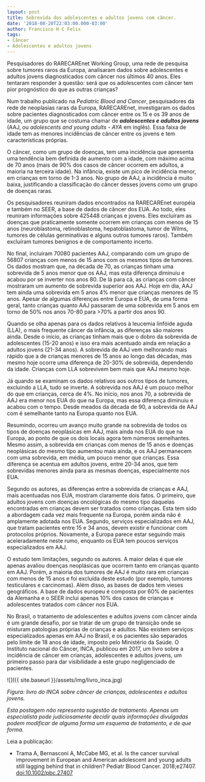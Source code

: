 ```yaml
---
layout: post
title: Sobrevida dos adolescentes e adultos jovens com câncer.
date: '2018-08-20T22:03:00.000-03:00'
author: Francisco H C Felix
tags:
- Câncer
- Adolescentes e adultos jovens
---
```


Pesquisadores do RARECAREnet Working Group, uma rede de pesquisa sobre tumores raros da Europa, analisaram dados sobre adolescentes e adultos jovens diagnosticados com câncer nos últimos 40 anos. Eles tentaram responder à questão: será que os adolescentes com câncer tem pior prognóstico do que as outras crianças?
<!--more-->

Num trabalho publicado na _Pediatric Blood and Cancer_, pesquisadores da rede de neoplasias raras da Europa, RARECAREnet, investigaram os dados sobre pacientes diagnosticados com câncer entre os 15 e os 39 anos de idade, um grupo que se costuma chamar de _**adolescentes e adultos jovens**_ (AAJ, ou _adolescents and young adults - AYA_ em inglês). Essa faixa de idade tem as menores incidências de câncer entre os jovens e tem características próprias.

O câncer, como um grupo de doenças, tem uma incidência que apresenta uma tendência bem definida de aumento com a idade, com máximo acima de 70 anos (mais de 90% dos casos de câncer ocorrem em adultos, a maioria na terceira idade). Na infância, existe um pico de incidência menor, em crianças em torno de 1-3 anos. No grupo de AAJ, a incidência é muito baixa, justificando a classificação do câncer desses jovens como um grupo de doenças raras.

Os pesquisadores reuniram dados encontrados na RARECAREnet européia e também no SEER, a base de dados de câncer dos EUA. Ao todo, eles reuniram informações sobre 425448 crianças e jovens. Eles excluíram as doenças que praticamente somente ocorrem em crianças com menos de 15 anos (neuroblastoma, retinoblastoma, hepatoblastoma, tumor de Wilms, tumores de células germinativas e alguns outros tumores raros). Também excluíram tumores benignos e de comportamento incerto.

No final, incluíram 70080 pacientes AAJ, comparando com um grupo de 56807 crianças com menos de 15 anos com os mesmos tipos de tumores. Os dados mostram que, na década de 70, as crianças tinham uma sobrevida de 5 anos menor que os AAJ, mas esta diferença diminuiu e acabou por se inverter nos anos 80. De lá para cá, as crianças com câncer mostraram um aumento de sobrevida superior aos AAJ. Hoje em dia, AAJ tem ainda uma sobrevida em 5 anos 4% menor que crianças menores de 15 anos. Apesar de algumas diferenças entre Europa e EUA, de uma forma geral, tanto crianças quanto AAJ passaram de uma sobrevida em 5 anos em torno de 50% nos anos 70-80 para >70% a partir dos anos 90. 

Quando se olha apenas para os dados relativos à leucemia linfóide aguda (LLA), o mais frequente câncer da infância, as diferenças são maiores ainda. Desde o início, as crianças tinham mais que o dobro da sobrevida de adolescentes (15-20 anos) e isso era mais acentuado ainda em relação a adultos jovens (21-34 anos). A sobrevida de AAJ vem melhorando mais rápido que a de crianças menores de 15 anos ao longo das décadas, mas mesmo hoje ocorre uma diferença de 20-30% de sobrevida, dependendo da idade. Crianças com LLA sobrevivem bem mais que AAJ mesmo hoje.

Já quando se examinam os dados relativos aos outros tipos de tumores, excluindo a LLA, tudo se inverte. A sobrevida nos AAJ é um pouco melhor do que em crianças, cerca de 4%. No início, nos anos 70, a sobrevida de AAJ era menor nos EUA do que na Europa, mas essa diferença diminuiu e acabou com o tempo. Desde meados da década de 90, a sobrevida de AAJ com é semelhante tanto na Europa quanto nos EUA.

Resumindo, ocorreu um avanço muito grande na sobrevida de todos os tipos de doenças neoplásicas em AAJ, mais ainda nos EUA do que na Europa, ao ponto de que os dois locais agora tem números semelhantes. Mesmo assim, a sobrevida em crianças com menos de 15 anos e doenças neoplásicas do mesmo tipo aumentou mais ainda, e os AAJ permanecem com uma sobrevida, em média, um pouco menor que crianças. Essa diferença se acentua em adultos jovens, entre 20-34 anos, que tem sobrevidas menores ainda para as mesmas doenças, especialmente nos EUA.

Segundo os autores, as diferenças entre a sobrevida de crianças e AAJ, mais acentuadas nos EUA, mostram claramente dois fatos. O primeiro, que adultos jovens com doenças oncológicas do mesmo tipo daquelas encontradas em crianças devem ser tratados como crianças. Esta tem sido a abordagem cada vez mais frequente na Europa, porém ainda não é amplamente adotada nos EUA. Segundo, serviços especializados em AAJ, que tratam pacientes entre 15 e 34 anos, devem existir e funcionar com protocolos próprios. Novamente, a Europa parece estar seguindo mais aceleradamente neste rumo, enquanto os EUA tem poucos serviços especializados em AAJ.

O estudo tem limitações, segundo os autores. A maior delas é que ele apenas avaliou doenças neoplásicas que ocorrem tanto em crianças quanto em AAJ. Porém, a maioria dos tumores de AAJ é muito rara em crianças com menos de 15 anos e foi excluída deste estudo (por exemplo, tumores testiculares e carcinomas). Além disso, as bases de dados tem vieses geográficos. A base de dados europeu é composta por 60% de pacientes da Alemanha e o SEER inclui apenas 10% dos casos de crianças e adolescentes tratados com câncer nos EUA.

No Brasil, o tratamento de adolescentes e adultos jovens com câncer ainda é um grande desafio, por se tratar de um grupo de transição onde se misturam patologias próprias de crianças e adultos. Não existem serviços especializados apenas em AAJ no Brasil, e os pacientes são separados pelo limite de 18 anos de idade, imposto pelo Ministério da Saúde. O Instituto nacional do Câncer, INCA, publicou em 2017, um livro sobre a incidência de câncer em crianças, adolescentes e adultos jovens, um primeiro passo para dar visibilidade a este grupo negligenciado de pacientes.

![]({{ site.baseurl }}/assets/img/livro_inca.jpg)

_Figura: livro do INCA sobre câncer de crianças, adolescentes e adultos jovens._

_Esta postagem não representa sugestão de tratamento. Apenas um especialista pode judiciosamente decidir quais informações divulgadas podem modificar de alguma forma um esquema de tratamento, e de que forma._

Leia a publicação:
- Trama A, Bernasconi A, McCabe MG, et al. Is the cancer survival improvement in European and American adolescent and young adults still lagging behind that in children? Pediatr Blood Cancer. 2018;e27407. [doi:10.1002/pbc.27407](https://doi.org/10.1002/pbc.27407)

